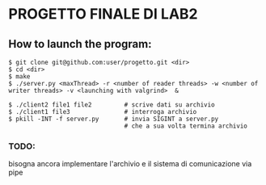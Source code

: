 # PROGETTO FINALE DI LAB2



## How to launch the program:

```
$ git clone git@github.com:user/progetto.git <dir>
$ cd <dir>
$ make
$ ./server.py <maxThread> -r <number of reader threads> -w <number of writer threads> -v <launching with valgrind>  &

$ ./client2 file1 file2         # scrive dati su archivio
$ ./client1 file3               # interroga archivio
$ pkill -INT -f server.py       # invia SIGINT a server.py
                                # che a sua volta termina archivio
```

### TODO:

bisogna ancora implementare l'archivio e il sistema di comunicazione via pipe
